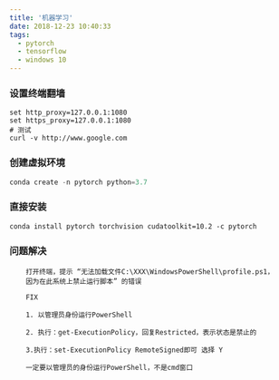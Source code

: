 ```yaml
---
title: '机器学习'
date: 2018-12-23 10:40:33
tags: 
  - pytorch
  - tensorflow
  - windows 10
---
```


### 设置终端翻墙
```shell script
set http_proxy=127.0.0.1:1080
set https_proxy=127.0.0.1:1080
# 测试
curl -v http://www.google.com
```

### 创建虚拟环境
```python
conda create -n pytorch python=3.7
```
### 直接安装
```shell script
conda install pytorch torchvision cudatoolkit=10.2 -c pytorch
```

### 问题解决

```shell script
    打开终端，提示 “无法加载文件C:\XXX\WindowsPowerShell\profile.ps1，
    因为在此系统上禁止运行脚本” 的错误
    
    FIX
    
    1. 以管理员身份运行PowerShell
    
    2. 执行：get-ExecutionPolicy，回复Restricted，表示状态是禁止的
    
    3.执行：set-ExecutionPolicy RemoteSigned即可 选择 Y 
    
    一定要以管理员的身份运行PowerShell，不是cmd窗口
```